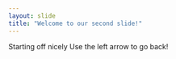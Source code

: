 ```yaml
---
layout: slide
title: "Welcome to our second slide!"
---
```

Starting off nicely
Use the left arrow to go back!
